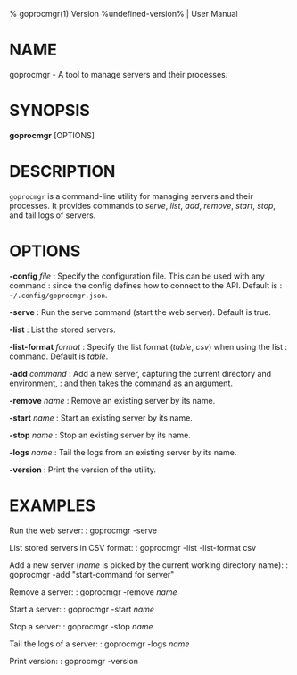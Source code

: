 % goprocmgr(1) Version %undefined-version% | User Manual
# NAME
goprocmgr - A tool to manage servers and their processes.

# SYNOPSIS
**goprocmgr** [OPTIONS]

# DESCRIPTION
`goprocmgr` is a command-line utility for managing servers and their
processes. It provides commands to *serve*, *list*, *add*, *remove*,
*start*, *stop*, and tail logs of servers.

# OPTIONS
**-config** *file*
: Specify the configuration file. This can be used with any command
: since the config defines how to connect to the API. Default is
: `~/.config/goprocmgr.json`.

**-serve**
: Run the serve command (start the web server). Default is true.

**-list**
: List the stored servers.

**-list-format** *format*
: Specify the list format (*table*, *csv*) when using the list
: command. Default is *table*.

**-add** *command*
: Add a new server, capturing the current directory and environment,
: and then takes the command as an argument.

**-remove** *name*
: Remove an existing server by its name.

**-start** *name*
: Start an existing server by its name.

**-stop** *name*
: Stop an existing server by its name.

**-logs** *name*
: Tail the logs from an existing server by its name.

**-version**
: Print the version of the utility.

# EXAMPLES
Run the web server:
: goprocmgr -serve

List stored servers in CSV format:
: goprocmgr -list -list-format csv

Add a new server (*name* is picked by the current working directory name):
: goprocmgr -add "start-command for server"

Remove a server:
: goprocmgr -remove *name*

Start a server:
: goprocmgr -start *name*

Stop a server:
: goprocmgr -stop *name*

Tail the logs of a server:
: goprocmgr -logs *name*

Print version:
: goprocmgr -version
